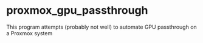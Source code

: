 # proxmox_gpu_passthrough
This program attempts (probably not well) to automate GPU passthrough on a Proxmox system
